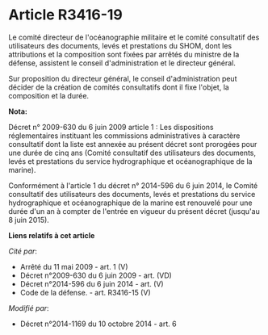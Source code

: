 # Article R3416-19

Le comité directeur de l'océanographie militaire et le comité consultatif des utilisateurs des documents, levés et
prestations du SHOM, dont les attributions et la composition sont fixées par arrêtés du ministre de la défense, assistent le
conseil d'administration et le directeur général.

Sur proposition du directeur général, le conseil d'administration peut décider de la création de comités consultatifs dont il
fixe l'objet, la composition et la durée.

**Nota:**

Décret n° 2009-630 du 6 juin 2009 article 1 : Les dispositions réglementaires instituant les commissions administratives à
caractère consultatif dont la liste est annexée au présent décret sont prorogées pour une durée de cinq ans (Comité
consultatif des utilisateurs des documents, levés et prestations du service hydrographique et océanographique de la marine).

Conformément à l'article 1 du décret n° 2014-596 du 6 juin 2014, le Comité consultatif des utilisateurs des documents, levés
et prestations du service hydrographique et océanographique de la marine est renouvelé pour une durée d'un an à compter de
l'entrée en vigueur du présent décret (jusqu'au 8 juin 2015).

**Liens relatifs à cet article**

_Cité par_:

  - Arrêté du 11 mai 2009 - art. 1 (V)
  - Décret n°2009-630 du 6 juin 2009 - art. (VD)
  - Décret n°2014-596 du 6 juin 2014 - art. (V)
  - Code de la défense. - art. R3416-15 (V)

_Modifié par_:

  - Décret n°2014-1169 du 10 octobre 2014 - art. 6
